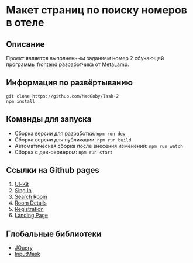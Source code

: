# Макет страниц по поиску номеров в отеле

## Описание

Проект является выполненным заданием номер 2 обучающей программы frontend разработчика от MetaLamp.

## Информация по развёртыванию
```
git clone https://github.com/MadGoby/Task-2
npm install
```
## Команды для запуска

- Сборка версии для разработки: `npm run dev`
- Сборка версии для публикации: `npm run build`
- Автоматическая сборка после внесения изменений: `npm run watch`
- Сборка с дев-сервером: `npm run start`

## Ссылки на Github pages

1. [UI-Kit](https://madgoby.github.io/Task-2/dist/ui-kit.html)
2. [Sing In](https://madgoby.github.io/Task-2/dist/sign-in.html)
3. [Search Room](https://madgoby.github.io/Task-2/dist/search-room.html)
4. [Room Details](https://madgoby.github.io/Task-2/dist/room-details.html)
5. [Registration](https://madgoby.github.io/Task-2/dist/registration.html)
6. [Landing Page](https://madgoby.github.io/Task-2/dist/landing-page.html)

## Глобальные библиотеки

- [JQuery](https://jquery.com/)
- [InputMask](https://www.npmjs.com/package/inputmask/v/5.0.6-beta.15)
